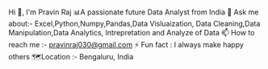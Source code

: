 Hi 👋, I'm Pravin Raj 
📊A passionate future Data Analyst from India
💬 Ask me about:- Excel,Python,Numpy,Pandas,Data Visluaization, Data Cleaning,Data Manipulation,Data Analytics, Intrepretation and Analyze of Data
📫 How to reach me :- pravinraj030@gmail.com
⚡ Fun fact : I always make happy others
🗺️Location :- Bengaluru, India

<!---
pravinraj16/pravinraj16 is a ✨ special ✨ repository because its `README.md` (this file) appears on your GitHub profile.
You can click the Preview link to take a look at your changes.
--->
